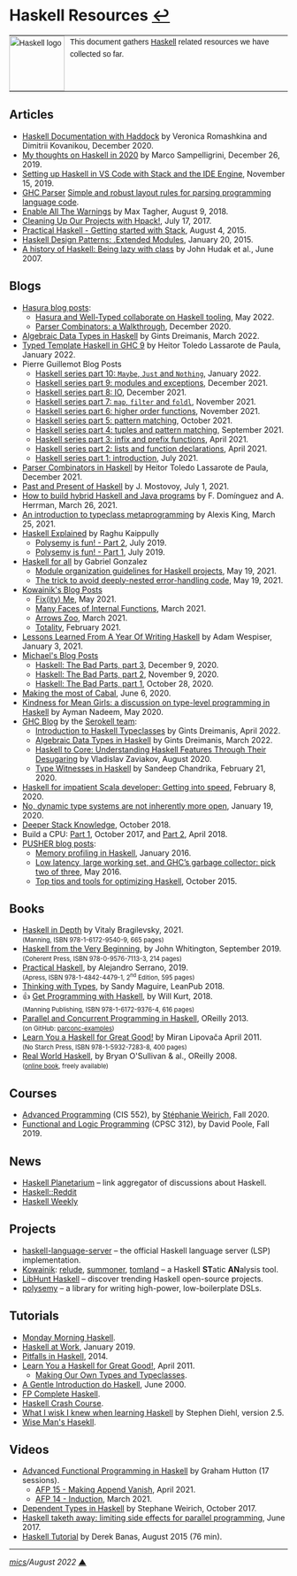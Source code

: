 # <span id="top">Haskell Resources</span> <span style="size:25%;"><a href="README.md">↩</a></span>

<table style="font-family:Helvetica,Arial;font-size:14px;line-height:1.6;">
  <tr>
  <td style="border:0;padding:0 10px 0 0;min-width:100px;"><a href="https://www.haskell.org/" rel="external"><img style="border:0;" src="https://wiki.haskell.org/wikiupload/6/62/Double_lambda.png" width="100" alt="Haskell logo"/></a></td>
  <td style="border:0;padding:0;vertical-align:text-top;">This document gathers <a href="https://www.haskell.org/" rel="external">Haskell</a> related resources we have collected so far.
  </td>
  </tr>
</table>

## <span id="articles">Articles</span>

- [Haskell Documentation with Haddock][article_haddock] by Veronica Romashkina and Dimitrii Kovanikou, December 2020.
- [My thoughts on Haskell in 2020][article_sampellegrini] by Marco Sampelligrini, December 26, 2019.
- [Setting up Haskell in VS Code with Stack and the IDE Engine][article_doig], November 15, 2019.
- [GHC Parser][ghc_parser]
[Simple and robust layout rules for parsing programming language code][article_abela].
- [Enable All The Warnings][article_tagher] by Max Tagher, August 9, 2018.
- [Cleaning Up Our Projects with Hpack!][article_hpack], July 17, 2017.
- [Practical Haskell - Getting started with Stack][article_seanhess], August 4, 2015.
- [Haskell Design Patterns: .Extended Modules][article_jaspervdj], January 20, 2015.
- [A history of Haskell: Being lazy with class][article_hudack] by John Hudak et al., June 2007.

## <span id="blogs">Blogs</span>

- [Hasura blog posts](https://hasura.io/blog/tagged/haskell/):
  - [Hasura and Well-Typed collaborate on Haskell tooling](https://hasura.io/blog/hasura-and-well-typed-collaborate-on-haskell-tooling/), May 2022.
  - [Parser Combinators: a Walkthrough](https://hasura.io/blog/parser-combinators-walkthrough/), December 2020.
- [Algebraic Data Types in Haskell][blog_dreimanis] by Gints Dreimanis, March 2022.
- [Typed Template Haskell in GHC 9][blog_lassarote] by Heitor Toledo Lassarote de Paula, January 2022.
- Pierre Guillemot Blog Posts
  - [Haskell series part 10: `Maybe`, `Just` and `Nothing`](https://blog.kalvad.com/haskell-series-part-10/), January 2022.
  - [Haskell series part 9: modules and exceptions](https://blog.kalvad.com/haskell-series-part-9/), December 2021.
  - [Haskell series part 8: IO](https://blog.kalvad.com/haskell-series-part-8/), December 2021.
  - [Haskell series part 7: `map`, `filter` and `foldl`](https://blog.kalvad.com/haskell-series-part-7/), November 2021.
  - [Haskell series part 6: higher order functions](https://blog.kalvad.com/haskell-series-part-6/), November 2021.
  - [Haskell series part 5: pattern matching](https://blog.kalvad.com/haskell-series-part-5/), October 2021.
  - [Haskell series part 4: tuples and pattern matching](https://blog.kalvad.com/haskell-series-part-4/), September 2021.
  - [Haskell series part 3: infix and prefix functions](https://blog.kalvad.com/haskell-series-part-3/), April 2021.
  - [Haskell series part 2: lists and function declarations](https://blog.kalvad.com/haskell-series-part-2/), April 2021.
  - [Haskell series part 1: introduction](https://blog.kalvad.com/haskell-series-part-1/), July 2021.
- [Parser Combinators in Haskell][blog_lassarote_comb] by Heitor Toledo Lassarote de Paula, December 2021.
- [Past and Present of Haskell](blog_mostovoy) by J. Mostovoy, July 1, 2021.
- [How to build hybrid Haskell and Java programs](blog_dominguez) by F. Domínguez and A. Herrman, March 26, 2021.
- [An introduction to typeclass metaprogramming][blog_king] by Alexis King, March 25, 2021.
- [Haskell Explained](https://haskell-explained.gitlab.io/blog/) by Raghu Kaippully
  - [Polysemy is fun! - Part 2](https://haskell-explained.gitlab.io/blog/posts/2019/07/31/polysemy-is-cool-part-2/), July 2019.
  - [Polysemy is fun! - Part 1](https://haskell-explained.gitlab.io/blog/posts/2019/07/28/polysemy-is-cool-part-1/), July 2019.
- [Haskell for all](https://www.haskellforall.com/) by Gabriel Gonzalez
  - [Module organization guidelines for Haskell projects](https://www.haskellforall.com/2021/05/module-organization-guidelines-for.html), May 19, 2021.
  - [The trick to avoid deeply-nested error-handling code](https://www.haskellforall.com/2021/05/the-trick-to-avoid-deeply-nested-error.html), May 19, 2021.
- [Kowainik's Blog Posts](https://kowainik.github.io/tags/haskell)
  - [Fix(ity) Me](https://kowainik.github.io/posts/fixity), May 2021.
  - [Many Faces of Internal Functions](https://kowainik.github.io/posts/internal-functions), March 2021.
  - [Arrows Zoo](https://kowainik.github.io/posts/arrows-zoo), March 2021.
  - [Totality](https://kowainik.github.io/posts/totality), February 2021.
- [Lessons Learned From A Year Of Writing Haskell](https://wespiser.com/posts/2021-01-03-Lessons-Learned-From-A-Year-Of-Haskell.html) by Adam Wespiser, January 3, 2021.
- [Michael's Blog Posts](https://www.snoyman.com/blog)
  - [Haskell: The Bad Parts, part 3](https://www.snoyman.com/blog/2020/12/haskell-bad-parts-3/), December 9, 2020.
  - [Haskell: The Bad Parts, part 2](https://www.snoyman.com/blog/2020/11/haskell-bad-parts-2/), November 9, 2020.
  - [Haskell: The Bad Parts, part 1](https://www.snoyman.com/blog/2020/10/haskell-bad-parts-1/), October 28, 2020.
- [Making the most of Cabal][blog_lau], June 6, 2020.
-  [Kindness for Mean Girls: a discussion on type-level programming in Haskell][blog_nadeem] by Ayman Nadeem, May 2020.
- [GHC Blog](https://serokell.io/blog/ghc) by the [Serokell team](https://serokell.io/team):
  - [Introduction to Haskell Typeclasses](https://serokell.io/blog/haskell-typeclasses) by Gints Dreimanis, April 2022.
  - [Algebraic Data Types in Haskell](https://serokell.io/blog/algebraic-data-types-in-haskell) by Gints Dreimanis, March 2022.
  - [Haskell to Core: Understanding Haskell Features Through Their Desugaring](https://serokell.io/blog/haskell-to-core) by Vladislav Zaviakov, August 2020.
  - [Type Witnesses in Haskell](https://serokell.io/blog/haskell-type-level-witness) by Sandeep Chandrika, February 21, 2020.
- [Haskell for impatient Scala developer: Getting into speed][blog_msitko], February 8, 2020.
- [No, dynamic type systems are not inherently more open](https://lexi-lambda.github.io/blog/2020/01/19/no-dynamic-type-systems-are-not-inherently-more-open/), January 19, 2020.
- [Deeper Stack Knowledge][blog_deeper_stack], October 2018.
- Build a CPU: [Part 1](https://yager.io/CPU/CPU2.html), October 2017, and [Part 2](https://yager.io/CPU/CPU2.html), April 2018.
- [PUSHER blog posts](https://making.pusher.com/):
  - [Memory profiling in Haskell](https://making.pusher.com/memory-profiling-in-haskell/), January 2016.
  - [Low latency, large working set, and GHC’s garbage collector: pick two of three](https://making.pusher.com/latency-working-set-ghc-gc-pick-two/), May 2016.
  - [Top tips and tools for optimizing Haskell](https://making.pusher.com/top-tips-and-tools-for-optimising-haskell/), October 2015.

## <span id="books">Books</span>

- [Haskell in Depth][book_bragilevsky] by Vitaly Bragilevsky, 2021.<br/><span style="font-size:80%;">(Manning, ISBN 978-1-6172-9540-9, 665 pages)</span>
- [Haskell from the Very Beginning][book_very_beginning], by John Whitington, September 2019.<br/><span style="font-size:80%;">(Coherent Press, ISBN 978-0-9576-7113-3, 214 pages)</span>
- [Practical Haskell][book_practical_haskell], by Alejandro Serrano, 2019.</br><span style="font-size:80%;">(Apress, ISBN 978-1-4842-4479-1, 2<sup>nd</sup> Edition, 595 pages)</span>
- [Thinking with Types][book_thinking_with_types], by Sandy Maguire, LeanPub 2018.
- &#128077; [Get Programming with Haskell][book_get_programming], by Will Kurt, 2018.<br/><span style="font-size:80%;">(Manning Publishing, ISBN 978-1-6172-9376-4, 616 pages)</span>
- [Parallel and Concurrent Programming in Haskell][parconc_book], OReilly 2013.<br/><span style="font-size:80%;">(on GitHub: [parconc-examples][parconc_examples])</span>
- [Learn You a Haskell for Great Good!][book_lipovaca] by Miran Lipovača
April 2011.<br/><span style="font-size:80%;">(No Starch Press, ISBN 978-1-5932-7283-8, 400 pages)</span>
- [Real World Haskell][book_real_world], by Bryan O'Sullivan &amp; al., OReilly 2008.<br/><span style="font-size:80%;">([online book](http://book.realworldhaskell.org/), freely available)</span>

## <span id="courses">Courses</span>

- [Advanced Programming](https://www.cis.upenn.edu/~cis552/current/) (CIS 552), by [Stéphanie Weirich](https://www.cis.upenn.edu/~sweirich/), Fall 2020.
- [Functional and Logic Programming](https://www.cs.ubc.ca/~poole/cs312/2019/) (CPSC 312), by David Poole, Fall 2019.

## <span id="news">News</span>

- [Haskell Planetarium][haskell_planetarium] &ndash; link aggregator of discussions about Haskell.
- [Haskell::Reddit](https://www.reddit.com/r/haskell/)
- [Haskell Weekly][haskell_weekly]

## <span id="projects">Projects</span>

- [haskell-language-server](https://github.com/haskell/haskell-language-server) &ndash; the official Haskell language server (LSP) implementation.
- [Kowainik][kowainik_github]: [relude][kowainik_relude],  [summoner][kowainik_summoner], [tomland][kowainik_tomland] &ndash; a Haskell <b>ST</b>atic <b>AN</b>alysis tool.
- [LibHunt Haskell](https://www.libhunt.com/l/haskell) &ndash; discover trending Haskell open-source projects.
- [polysemy](https://github.com/polysemy-research/polysemy) &ndash; a library for writing high-power, low-boilerplate DSLs.

## <span id="tutorials">Tutorials</span>

- [Monday Morning Haskell][tuto_mmhaskell].
- [Haskell at Work][tuto_haskell_at_work], January 2019.
- [Pitfalls in Haskell][haskell_pitfalls], 2014.
- [Learn You a Haskell for Great Good!][learn_you_haskell], April 2011.
  - [Making Our Own Types and Typeclasses](http://learnyouahaskell.com/making-our-own-types-and-typeclasses).
- [A Gentle Introduction do Haskell][haskell_tutorial], June 2000.
- [FP Complete Haskell](https://www.fpcomplete.com/haskell/learn/).
- [Haskell Crash Course](https://yager.io/CrashCourse/Haskell.html).
- [What I wisk I knew when learning Haskell](http://dev.stephendiehl.com/hask/) by Stephen Diehl, version 2.5.
- [Wise Man's Hasekll](https://andre.tips/wmh/).

## <span id="videos">Videos</span>

- [Advanced Functional Programming in Haskell][video_hutton] by Graham Hutton (17 sessions).
  - [AFP 15 - Making Append Vanish](https://www.youtube.com/watch?v=WQy7Bzr03R4), April 2021.
  - [AFP 14 - Induction](https://www.youtube.com/watch?v=uykHCg2VUjc), March 2021.
- [Dependent Types in Haskell][video_weirich] by Stephane Weirich, October 2017.
- [Haskell taketh away: limiting side effects for parallel programming][video_newton], June 2017.
- [Haskell Tutorial][video_banas] by Derek Banas, August 2015 (76 min).

***

*[mics](https://lampwww.epfl.ch/~michelou/)/August 2022* [**&#9650;**](#top)
<span id="bottom">&nbsp;</span>

<!-- link refs -->

[article_abela]: http://www.cse.chalmers.se/~abela/master/layout-parsing.html
[article_doig]: https://medium.com/@dogwith1eye/setting-up-haskell-in-vs-code-with-stack-and-the-ide-engine-81d49eda3ecf
[article_haddock]: https://kowainik.github.io/posts/haddock-tips
[article_hpack]: https://mmhaskell.com/blog/2017/7/17/cleaning-up-our-projects-with-hpack
[article_hudack]: https://www.researchgate.net/publication/221501761_A_history_of_Haskell_Being_lazy_with_class]
[article_jaspervdj]: https://jaspervdj.be/posts/2015-01-20-haskell-design-patterns-extended-modules.html
[article_sampellegrini]: https://alpacaaa.net/thoughts-on-haskell-2020/
[article_seanhess]: https://seanhess.github.io/2015/08/04/practical-haskell-getting-started.html
[article_tagher]: https://medium.com/mercury-bank/enable-all-the-warnings-a0517bc081c3
[blog_deeper_stack]: https://mmhaskell.com/blog/2018/10/8/deeper-stack-knowledge
[blog_dominguez]: https://www.tweag.io/blog/2021-03-25-haskell-java/
[blog_dreimanis]: https://serokell.io/blog/algebraic-data-types-in-haskell
[blog_king]: https://lexi-lambda.github.io/blog/2021/03/25/an-introduction-to-typeclass-metaprogramming/
[blog_lassarote]: https://serokell.io/blog/typed-template-haskell-in-ghc-9
[blog_lassarote_comb]: https://serokell.io/blog/parser-combinators-in-haskell
[blog_lau]: https://lukelau.me/haskell/posts/making-the-most-of-cabal/
[blog_mostovoy]: https://serokell.io/blog/past-and-present-of-haskell
[blog_msitko]: https://msitko.pl/blog/2020/02/08/haskell-getting-into-speed.html
[blog_nadeem]: https://www.aymannadeem.com/haskell/2020/05/15/Kindness-for-Mean-Girls.html
[book_bragilevsky]: https://
[book_get_programming]: https://www.manning.com/books/get-programming-with-haskell
[book_lipovaca]: https://nostarch.com/lyah.htm
[book_practical_haskell]: https://www.apress.com/gp/book/9781484244791
[book_real_world]: http://book.realworldhaskell.org/
[book_thinking_with_types]: https://leanpub.com/thinking-with-types
[book_very_beginning]: https://www.bookdepository.com/Haskell-from-Very-Beginning-John-Whitington/9780957671133
[ghc_parser]: https://gitlab.haskell.org/ghc/ghc/wikis/commentary/compiler/parser
[haskell_weekly]: https://haskellweekly.news/newsletter.html
[kowainik_github]: https://kowainik.github.io/
[kowainik_relude]: https://kowainik.github.io/projects/relude
[kowainik_summoner]: https://kowainik.github.io/projects/summoner
[kowainik_tomland]: https://kowainik.github.io/projects/tomland
[haskell_pitfalls]: http://users.jyu.fi/~sapekiis/haskell-pitfalls/
[haskell_planetarium]: https://haskell.pl-a.net/
[haskell_tutorial]: https://www.haskell.org/tutorial/index.html
[learn_you_haskell]: http://learnyouahaskell.com/chapters
[parconc_book]: https://simonmar.github.io/pages/pcph.html
[parconc_examples]: https://github.com/simonmar/parconc-examples
[tuto_haskell_at_work]: https://haskell-at-work.com/
[tuto_mmhaskell]: https://mmhaskell.com/
[video_banas]: https://www.youtube.com/watch?v=02_H3LjqMr8
[video_hutton]: https://www.youtube.com/watch?v=-qhbNGghVfc&list=PLF1Z-APd9zK5uFc8FKr_di9bfsYv8-lbc
[video_newton]: https://www.youtube.com/watch?v=lC5UWG5N8oY
[video_weirich]: https://www.youtube.com/watch?v=wNa3MMbhwS4
